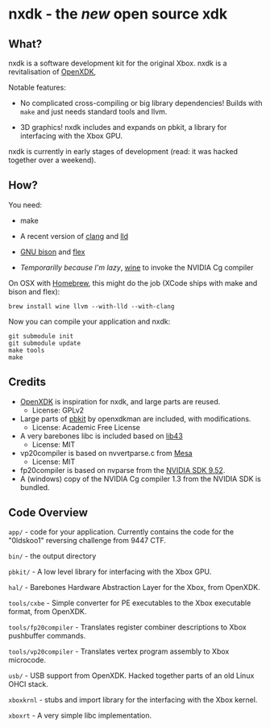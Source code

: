 nxdk - the *new* open source xdk
================================

What?
-----

nxdk is a software development kit for the original Xbox. nxdk is a revitalisation of [OpenXDK](http://openxdk.maturion.de/), 

Notable features:

- No complicated cross-compiling or big library dependencies! Builds with `make` and just needs standard tools and llvm.

- 3D graphics! nxdk includes and expands on pbkit, a library for interfacing with the Xbox GPU.

nxdk is currently in early stages of development (read: it was hacked together over a weekend).

How?
----

You need:

- make

- A recent version of [clang](http://clang.llvm.org/) and [lld](http://lld.llvm.org/)

- [GNU bison](https://www.gnu.org/software/bison/) and [flex](http://flex.sourceforge.net/)

- *Temporarilly because I'm lazy*, [wine](https://www.winehq.org/) to invoke the NVIDIA Cg compiler

On OSX with [Homebrew](http://brew.sh/), this might do the job (XCode ships with make and bison and flex):

    brew install wine llvm --with-lld --with-clang

Now you can compile your application and nxdk:

    git submodule init
    git submodule update
    make tools
    make

Credits
-------

- [OpenXDK](http://openxdk.maturion.de/) is inspiration for nxdk, and large parts are reused.
    - License: GPLv2
- Large parts of [pbkit](http://forums.xbox-scene.com/index.php?/topic/573524-pbkit) by openxdkman are included, with modifications.
    - License: Academic Free License
- A very barebones libc is included based on [lib43](https://github.com/lunixbochs/lib43)
    - License: MIT
- vp20compiler is based on nvvertparse.c from [Mesa](http://www.mesa3d.org/)
    - License: MIT
- fp20compiler is based on nvparse from the [NVIDIA SDK 9.52](https://www.nvidia.com/object/sdk-9.html).
- A (windows) copy of the NVIDIA Cg compiler 1.3 from the NVIDIA SDK is bundled.

Code Overview
-------------

`app/` - code for your application. Currently contains the code for the "0ldskoo1" reversing challenge from 9447 CTF.

`bin/` - the output directory

`pbkit/` - A low level library for interfacing with the Xbox GPU.

`hal/` - Barebones Hardware Abstraction Layer for the Xbox, from OpenXDK.

`tools/cxbe` - Simple converter for PE executables to the Xbox executable format, from OpenXDK.

`tools/fp20compiler` - Translates register combiner descriptions to Xbox pushbuffer commands.

`tools/vp20compiler` - Translates vertex program assembly to Xbox microcode.

`usb/` - USB support from OpenXDK. Hacked together parts of an old Linux OHCI stack.

`xboxkrnl` - stubs and import library for the interfacing with the Xbox kernel.

`xboxrt` - A very simple libc implementation.
